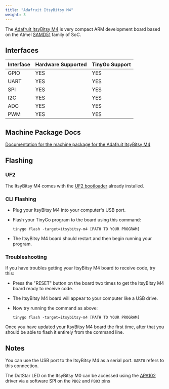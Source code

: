 ```yaml
---
title: "Adafruit ItsyBitsy M4"
weight: 3
---
```


The [Adafruit ItsyBitsy M4](https://www.adafruit.com/product/3800) is very compact ARM development board based on the Atmel [SAMD51](https://www.microchip.com/wwwproducts/en/ATSAMD51G19A) family of SoC.

## Interfaces

| Interface | Hardware Supported | TinyGo Support |
| --------- | ------------- | ----- |
| GPIO      | YES | YES |
| UART      | YES | YES |
| SPI      | YES | YES |
| I2C      | YES | YES |
| ADC      | YES | YES |
| PWM      | YES | YES |

## Machine Package Docs

[Documentation for the machine package for the Adafruit ItsyBitsy M4](../machine/itsybitsy-m4)

## Flashing

### UF2

The ItsyBitsy M4 comes with the [UF2 bootloader](https://github.com/Microsoft/uf2) already installed.

### CLI Flashing

- Plug your ItsyBitsy M4 into your computer's USB port.
- Flash your TinyGo program to the board using this command:

    ```shell
    tinygo flash -target=itsybitsy-m4 [PATH TO YOUR PROGRAM]
    ```

- The ItsyBitsy M4 board should restart and then begin running your program.

### Troubleshooting

If you have troubles getting your ItsyBitsy M4 board to receive code, try this:

- Press the "RESET" button on the board two times to get the ItsyBitsy M4 board ready to receive code.
- The ItsyBitsy M4 board will appear to your computer like a USB drive.
- Now try running the command as above:

    ```shell
    tinygo flash -target=itsybitsy-m4 [PATH TO YOUR PROGRAM]
    ```

Once you have updated your ItsyBitsy M4 board the first time, after that you should be able to flash it entirely from the command line.

## Notes

You can use the USB port to the ItsyBitsy M4 as a serial port. `UART0` refers to this connection.

The DotStar LED on the ItsyBitsy M0 can be accessed using the [APA102](https://pkg.go.dev/tinygo.org/x/drivers/apa102) driver via a software SPI on the `PB02` and `PB03` pins
